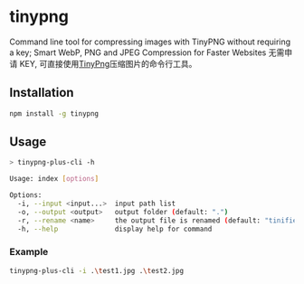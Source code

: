 # tinypng

Command line tool for compressing images with TinyPNG without requiring a key; Smart WebP, PNG and JPEG Compression for Faster Websites
无需申请 KEY, 可直接使用[TinyPng](https://tinypng.com/)压缩图片的命令行工具。

## Installation

```bash
npm install -g tinypng
```

## Usage

```bash
> tinypng-plus-cli -h

Usage: index [options]

Options:
  -i, --input <input...>  input path list
  -o, --output <output>   output folder (default: ".")
  -r, --rename <name>     the output file is renamed (default: "tinified")
  -h, --help              display help for command
```

### Example

```bash
tinypng-plus-cli -i .\test1.jpg .\test2.jpg
```
